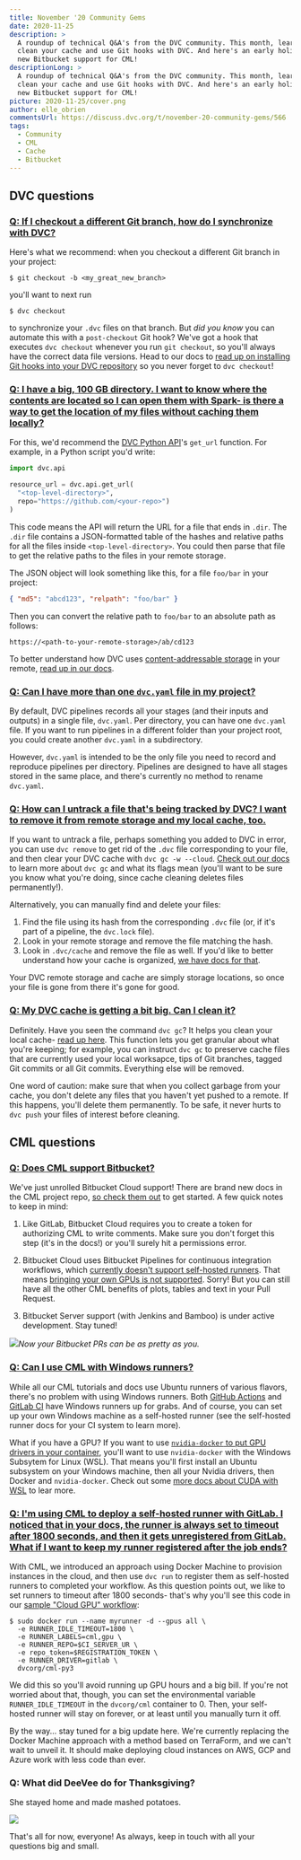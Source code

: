 ```yaml
---
title: November '20 Community Gems
date: 2020-11-25
description: >
  A roundup of technical Q&A's from the DVC community. This month, learn how to
  clean your cache and use Git hooks with DVC. And here's an early holiday gift-
  new Bitbucket support for CML!
descriptionLong: >
  A roundup of technical Q&A's from the DVC community. This month, learn how to
  clean your cache and use Git hooks with DVC. And here's an early holiday gift-
  new Bitbucket support for CML!
picture: 2020-11-25/cover.png
author: elle_obrien
commentsUrl: https://discuss.dvc.org/t/november-20-community-gems/566
tags:
  - Community
  - CML
  - Cache
  - Bitbucket
---
```


## DVC questions

### [Q: If I checkout a different Git branch, how do I synchronize with DVC?](https://discord.com/channels/485586884165107732/485596304961962003/773498570795778058)

Here's what we recommend: when you checkout a different Git branch in your
project:

```dvc
$ git checkout -b <my_great_new_branch>
```

you'll want to next run

```dvc
$ dvc checkout
```

to synchronize your `.dvc` files on that branch. But _did you know_ you can
automate this with a `post-checkout` Git hook? We've got a hook that executes
`dvc checkout` whenever you run `git checkout`, so you'll always have the
correct data file versions. Head to our docs to
[read up on installing Git hooks into your DVC repository](https://dvc.org/doc/command-reference/install#install)
so you never forget to `dvc checkout`!

### [Q: I have a big, 100 GB directory. I want to know where the contents are located so I can open them with Spark- is there a way to get the location of my files without caching them locally?](https://discord.com/channels/485586884165107732/485596304961962003/771386223403073587)

For this, we'd recommend the
[DVC Python API](https://dvc.org/doc/api-reference/get_url#dvcapiget_url)'s
`get_url` function. For example, in a Python script you'd write:

```python
import dvc.api

resource_url = dvc.api.get_url(
  "<top-level-directory>",
  repo="https://github.com/<your-repo>")
)
```

This code means the API will return the URL for a file that ends in `.dir`. The
`.dir` file contains a JSON-formatted table of the hashes and relative paths for
all the files inside `<top-level-directory>`. You could then parse that file to
get the relative paths to the files in your remote storage.

The JSON object will look something like this, for a file `foo/bar` in your
project:

```json
{ "md5": "abcd123", "relpath": "foo/bar" }
```

Then you can convert the relative path to `foo/bar` to an absolute path as
follows:

```dvc
https://<path-to-your-remote-storage>/ab/cd123
```

To better understand how DVC uses
[content-addressable storage](https://en.wikipedia.org/wiki/Content-addressable_storage)
in your remote,
[read up in our docs](https://dvc.org/doc/user-guide/dvc-internals#structure-of-the-cache-directory).

### [Q: Can I have more than one `dvc.yaml` file in my project?](https://discord.com/channels/485586884165107732/563406153334128681/777946398250893333)

By default, DVC pipelines records all your stages (and their inputs and outputs)
in a single file, `dvc.yaml`. Per directory, you can have one `dvc.yaml` file.
If you want to run pipelines in a different folder than your project root, you
could create another `dvc.yaml` in a subdirectory.

However, `dvc.yaml` is intended to be the only file you need to record and
reproduce pipelines per directory. Pipelines are designed to have all stages
stored in the same place, and there's currently no method to rename `dvc.yaml`.

### [Q: How can I untrack a file that's being tracked by DVC? I want to remove it from remote storage and my local cache, too.](https://discord.com/channels/485586884165107732/563406153334128681/773277514717462548)

If you want to untrack a file, perhaps something you added to DVC in error, you
can use `dvc remove` to get rid of the `.dvc` file corresponding to your file,
and then clear your DVC cache with `dvc gc -w --cloud`.
[Check out our docs](https://dvc.org/doc/user-guide/how-to/stop-tracking-data)
to learn more about `dvc gc` and what its flags mean (you'll want to be sure you
know what you're doing, since cache cleaning deletes files permanently!).

Alternatively, you can manually find and delete your files:

1. Find the file using its hash from the corresponding `.dvc` file (or, if it's
   part of a pipeline, the `dvc.lock` file).
2. Look in your remote storage and remove the file matching the hash.
3. Look in `.dvc/cache` and remove the file as well. If you'd like to better
   understand how your cache is organized,
   [we have docs for that](https://dvc.org/doc/user-guide/dvc-internals#structure-of-the-cache-directory).

Your DVC remote storage and cache are simply storage locations, so once your
file is gone from there it's gone for good.

### [Q: My DVC cache is getting a bit big. Can I clean it?](https://discord.com/channels/485586884165107732/563406153334128681/771275051382341674)

Definitely. Have you seen the command `dvc gc`? It helps you clean your local
cache- [read up here](https://dvc.org/doc/command-reference/gc). This function
lets you get granular about what you're keeping; for example, you can instruct
`dvc gc` to preserve cache files that are currently used your local worksapce,
tips of Git branches, tagged Git commits or all Git commits. Everything else
will be removed.

One word of caution: make sure that when you collect garbage from your cache,
you don't delete any files that you haven't yet pushed to a remote. If this
happens, you'll delete them permanently. To be safe, it never hurts to
`dvc push` your files of interest before cleaning.

## CML questions

### [Q: Does CML support Bitbucket?](https://github.com/iterative/cml/issues/140)

We've just unrolled Bitbucket Cloud support! There are brand new docs in the CML
project repo,
[so check them out](https://github.com/iterative/cml/wiki/CML-with-Bitbucket-Cloud)
to get started. A few quick notes to keep in mind:

1. Like GitLab, Bitbucket Cloud requires you to create a token for authorizing
   CML to write comments. Make sure you don't forget this step (it's in the
   docs!) or you'll surely hit a permissions error.

2. Bitbucket Cloud uses Bitbucket Pipelines for continuous integration
   workflows, which
   [currently doesn't support self-hosted runners](https://jira.atlassian.com/browse/BCLOUD-16995).
   That means
   [bringing your own GPUs is not supported](https://community.atlassian.com/t5/Bitbucket-questions/Does-bitbucket-pipe-support-GPUs-yet/qaq-p/1042659).
   Sorry! But you can still have all the other CML benefits of plots, tables and
   text in your Pull Request.

3. Bitbucket Server support (with Jenkins and Bamboo) is under active
   development. Stay tuned!

![](/uploads/images/2020-11-25/bitbucket_cloud_pr.png)_Now your Bitbucket PRs
can be as pretty as you._

### [Q: Can I use CML with Windows runners?](https://discord.com/channels/485586884165107732/728693131557732403/772519007894765600)

While all our CML tutorials and docs use Ubuntu runners of various flavors,
there's no problem with using Windows runners. Both
[GitHub Actions](https://docs.github.com/en/free-pro-team@latest/actions/reference/specifications-for-github-hosted-runners)
and
[GitLab CI](https://about.gitlab.com/blog/2020/01/21/windows-shared-runner-beta/)
have Windows runners up for grabs. And of course, you can set up your own
Windows machine as a self-hosted runner (see the self-hosted runner docs for
your CI system to learn more).

What if you have a GPU? If you want to use
[`nvidia-docker` to put GPU drivers in your container](https://dvc.org/blog/cml-self-hosted-runners-on-demand-with-gpus),
you'll want to use `nvidia-docker` with the Windows Subsytem for Linux (WSL).
That means you'll first install an Ubuntu subsystem on your Windows machine,
then all your Nvidia drivers, then Docker and `nvidia-docker`. Check out some
[more docs about CUDA with WSL](https://docs.nvidia.com/cuda/wsl-user-guide/index.html)
to lear more.

### [Q: I'm using CML to deploy a self-hosted runner with GitLab. I noticed that in your docs, the runner is always set to timeout after 1800 seconds, and then it gets unregistered from GitLab. What if I want to keep my runner registered after the job ends?](https://discord.com/channels/485586884165107732/728693131557732403/779317571354099722)

With CML, we introduced an approach using Docker Machine to provision instances
in the cloud, and then use `dvc run` to register them as self-hosted runners to
completed your workflow. As this question points out, we like to set runners to
timeout after 1800 seconds- that's why you'll see this code in our
[sample "Cloud GPU" workflow](https://github.com/iterative/cml_cloud_case/blob/master/.github/workflows/cml.yaml):

```dvc
$ sudo docker run --name myrunner -d --gpus all \
  -e RUNNER_IDLE_TIMEOUT=1800 \
  -e RUNNER_LABELS=cml,gpu \
  -e RUNNER_REPO=$CI_SERVER_UR \
  -e repo_token=$REGISTRATION_TOKEN \
  -e RUNNER_DRIVER=gitlab \
  dvcorg/cml-py3
```

We did this so you'll avoid running up GPU hours and a big bill. If you're not
worried about that, though, you can set the environmental variable
`RUNNER_IDLE_TIMEOUT` in the `dvcorg/cml` container to 0. Then, your self-hosted
runner will stay on forever, or at least until you manually turn it off.

By the way... stay tuned for a big update here. We're currently replacing the
Docker Machine approach with a method based on TerraForm, and we can't wait to
unveil it. It should make deploying cloud instances on AWS, GCP and Azure work
with less code than ever.

### Q: What did DeeVee do for Thanksgiving?

She stayed home and made mashed potatoes.

![](/uploads/images/2020-11-25/deevee_n_taters.png)

That's all for now, everyone! As always, keep in touch with all your questions
big and small.
